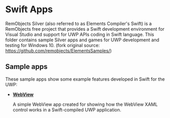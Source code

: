 # Swift Apps
RemObjects Silver (also referred to as Elements Compiler's Swift) is a RemObjects free project that provides a Swift development environment for Visual Studio and support for UWP APIs coding in Swift language. This folder contains sample Silver apps and games for UWP development and testing for Windows 10. (fork original source: https://github.com/remobjects/ElementsSamples/)

## Sample apps
These sample apps show some example features developed in Swift for the UWP:
- [**WebView**](/WebView)

  A simple WebView app created for showing how the WebView XAML control works in a Swift-compiled UWP application.
